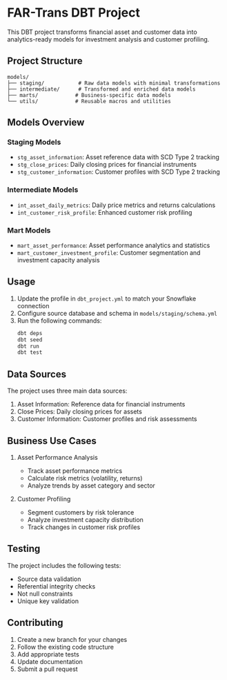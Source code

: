 # FAR-Trans DBT Project

This DBT project transforms financial asset and customer data into analytics-ready models for investment analysis and customer profiling.

## Project Structure

```
models/
├── staging/           # Raw data models with minimal transformations
├── intermediate/      # Transformed and enriched data models
├── marts/            # Business-specific data models
└── utils/            # Reusable macros and utilities
```

## Models Overview

### Staging Models
- `stg_asset_information`: Asset reference data with SCD Type 2 tracking
- `stg_close_prices`: Daily closing prices for financial instruments
- `stg_customer_information`: Customer profiles with SCD Type 2 tracking

### Intermediate Models
- `int_asset_daily_metrics`: Daily price metrics and returns calculations
- `int_customer_risk_profile`: Enhanced customer risk profiling

### Mart Models
- `mart_asset_performance`: Asset performance analytics and statistics
- `mart_customer_investment_profile`: Customer segmentation and investment capacity analysis

## Usage

1. Update the profile in `dbt_project.yml` to match your Snowflake connection
2. Configure source database and schema in `models/staging/schema.yml`
3. Run the following commands:
   ```bash
   dbt deps
   dbt seed
   dbt run
   dbt test
   ```

## Data Sources

The project uses three main data sources:
1. Asset Information: Reference data for financial instruments
2. Close Prices: Daily closing prices for assets
3. Customer Information: Customer profiles and risk assessments

## Business Use Cases

1. Asset Performance Analysis
   - Track asset performance metrics
   - Calculate risk metrics (volatility, returns)
   - Analyze trends by asset category and sector

2. Customer Profiling
   - Segment customers by risk tolerance
   - Analyze investment capacity distribution
   - Track changes in customer risk profiles

## Testing

The project includes the following tests:
- Source data validation
- Referential integrity checks
- Not null constraints
- Unique key validation

## Contributing

1. Create a new branch for your changes
2. Follow the existing code structure
3. Add appropriate tests
4. Update documentation
5. Submit a pull request

